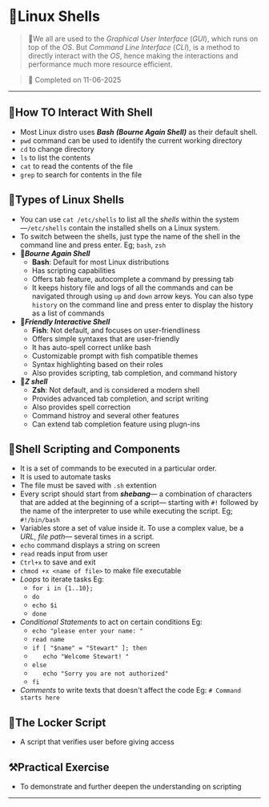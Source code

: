 # 🐧Linux Shells

> 🍟We all are used to the *Graphical User Interface* (*GUI*), which runs on top of the *OS*. But *Command Line Interface* (*CLI*), is a method to directly interact with the *OS*, hence making the interactions and performance much more resource efficient.

> 📅 Completed on 11-06-2025

---

## 🤏How TO Interact With Shell
- Most Linux distro uses ***Bash*** ***(Bourne Again Shell)*** as their default shell.
- `pwd` command can be used to identify the current working directory
- `cd` to change directory
- `ls` to list the contents
- `cat` to read the contents of the file
- `grep` to search for contents in the file

## 🦐Types of Linux Shells
- You can use `cat /etc/shells` to list all the *shells* within the system —`/etc/shells` contain the installed shells on a Linux system.
- To switch between the shells, just type the name of the shell in the command line and press enter. Eg; `bash`, `zsh`
- 🐚***Bourne Again Shell***
    - **Bash**: Default for most Linux distributions
    - Has scripting capabilities
    - Offers tab feature, autocomplete a command by pressing tab
    - It keeps history file and logs of all the commands and can be navigated through using `up` and `down` arrow keys. You can also type `history` on the command line and press enter to display the history as a list of commands
- 🍤***Friendly Interactive Shell***
    - **Fish**: Not default, and focuses on user-friendliness
    - Offers simple syntaxes that are user-friendly
    - It has auto-spell correct unlike bash
    - Customizable prompt with fish compatible themes
    - Syntax highlighting based on their roles
    - Also provides scripting, tab completion, and command history
- 🎼***Z shell***
    - **Zsh**: Not default, and is considered a modern shell
    - Provides advanced tab completion, and script writing
    - Also provides spell correction
    - Command histroy and several other features
    - Can extend tab completion feature using plugn-ins

## 📃Shell Scripting and Components
- It is a set of commands to be executed in a particular order.
- It is used to automate tasks
- The file must be saved with `.sh` extention
- Every script should start from ***shebang***— a combination of characters that are added at the beginning of a script— starting with `#!` followed by the name of the interpreter to use while executing the script. Eg; `#!/bin/bash`
- Variables store a set of value inside it. To use a complex value, be a *URL*, *file path*— several times in a script.
- `echo` command displays a string on screen
- `read` reads input from user
- `Ctrl+x` to save and exit
- `chmod +x <name of file>` to make file executable
- *Loops* to iterate tasks 
Eg:
   - `for i in {1..10};`
   - `do`
   - `echo $i`
   - `done`
- *Conditional Statements* to act on certain conditions
Eg:
   -  `echo "please enter your name: "`
   -  `read name`
   -  `if [ "$name" = "Stewart" ]; then`
   -  `   echo "Welcome Stewart! "`
   -  `else`
   -  `   echo "Sorry you are not authorized"`
   -  `fi`
- *Comments* to write texts that doesn't affect the code
Eg:
    `# Command starts here`

## 🔑The Locker Script
- A script that verifies user before giving access

## ⚒️Practical Exercise
- To demonstrate and further deepen the understanding on scripting

---
